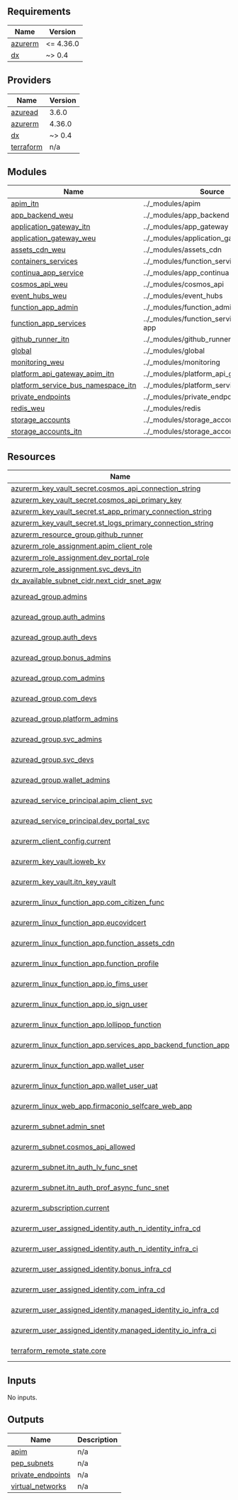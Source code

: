 <!-- markdownlint-disable -->
<!-- BEGIN_TF_DOCS -->
## Requirements

| Name | Version |
|------|---------|
| <a name="requirement_azurerm"></a> [azurerm](#requirement\_azurerm) | <= 4.36.0 |
| <a name="requirement_dx"></a> [dx](#requirement\_dx) | ~> 0.4 |

## Providers

| Name | Version |
|------|---------|
| <a name="provider_azuread"></a> [azuread](#provider\_azuread) | 3.6.0 |
| <a name="provider_azurerm"></a> [azurerm](#provider\_azurerm) | 4.36.0 |
| <a name="provider_dx"></a> [dx](#provider\_dx) | ~> 0.4 |
| <a name="provider_terraform"></a> [terraform](#provider\_terraform) | n/a |

## Modules

| Name | Source | Version |
|------|--------|---------|
| <a name="module_apim_itn"></a> [apim\_itn](#module\_apim\_itn) | ../_modules/apim | n/a |
| <a name="module_app_backend_weu"></a> [app\_backend\_weu](#module\_app\_backend\_weu) | ../_modules/app_backend | n/a |
| <a name="module_application_gateway_itn"></a> [application\_gateway\_itn](#module\_application\_gateway\_itn) | ../_modules/app_gateway | n/a |
| <a name="module_application_gateway_weu"></a> [application\_gateway\_weu](#module\_application\_gateway\_weu) | ../_modules/application_gateway | n/a |
| <a name="module_assets_cdn_weu"></a> [assets\_cdn\_weu](#module\_assets\_cdn\_weu) | ../_modules/assets_cdn | n/a |
| <a name="module_containers_services"></a> [containers\_services](#module\_containers\_services) | ../_modules/function_services/containers | n/a |
| <a name="module_continua_app_service"></a> [continua\_app\_service](#module\_continua\_app\_service) | ../_modules/app_continua | n/a |
| <a name="module_cosmos_api_weu"></a> [cosmos\_api\_weu](#module\_cosmos\_api\_weu) | ../_modules/cosmos_api | n/a |
| <a name="module_event_hubs_weu"></a> [event\_hubs\_weu](#module\_event\_hubs\_weu) | ../_modules/event_hubs | n/a |
| <a name="module_function_app_admin"></a> [function\_app\_admin](#module\_function\_app\_admin) | ../_modules/function_admin | n/a |
| <a name="module_function_app_services"></a> [function\_app\_services](#module\_function\_app\_services) | ../_modules/function_services/function-app | n/a |
| <a name="module_github_runner_itn"></a> [github\_runner\_itn](#module\_github\_runner\_itn) | ../_modules/github_runner | n/a |
| <a name="module_global"></a> [global](#module\_global) | ../_modules/global | n/a |
| <a name="module_monitoring_weu"></a> [monitoring\_weu](#module\_monitoring\_weu) | ../_modules/monitoring | n/a |
| <a name="module_platform_api_gateway_apim_itn"></a> [platform\_api\_gateway\_apim\_itn](#module\_platform\_api\_gateway\_apim\_itn) | ../_modules/platform_api_gateway | n/a |
| <a name="module_platform_service_bus_namespace_itn"></a> [platform\_service\_bus\_namespace\_itn](#module\_platform\_service\_bus\_namespace\_itn) | ../_modules/platform_service_bus | n/a |
| <a name="module_private_endpoints"></a> [private\_endpoints](#module\_private\_endpoints) | ../_modules/private_endpoint | n/a |
| <a name="module_redis_weu"></a> [redis\_weu](#module\_redis\_weu) | ../_modules/redis | n/a |
| <a name="module_storage_accounts"></a> [storage\_accounts](#module\_storage\_accounts) | ../_modules/storage_accounts | n/a |
| <a name="module_storage_accounts_itn"></a> [storage\_accounts\_itn](#module\_storage\_accounts\_itn) | ../_modules/storage_accounts | n/a |

## Resources

| Name | Type |
|------|------|
| [azurerm_key_vault_secret.cosmos_api_connection_string](https://registry.terraform.io/providers/hashicorp/azurerm/latest/docs/resources/key_vault_secret) | resource |
| [azurerm_key_vault_secret.cosmos_api_primary_key](https://registry.terraform.io/providers/hashicorp/azurerm/latest/docs/resources/key_vault_secret) | resource |
| [azurerm_key_vault_secret.st_app_primary_connection_string](https://registry.terraform.io/providers/hashicorp/azurerm/latest/docs/resources/key_vault_secret) | resource |
| [azurerm_key_vault_secret.st_logs_primary_connection_string](https://registry.terraform.io/providers/hashicorp/azurerm/latest/docs/resources/key_vault_secret) | resource |
| [azurerm_resource_group.github_runner](https://registry.terraform.io/providers/hashicorp/azurerm/latest/docs/resources/resource_group) | resource |
| [azurerm_role_assignment.apim_client_role](https://registry.terraform.io/providers/hashicorp/azurerm/latest/docs/resources/role_assignment) | resource |
| [azurerm_role_assignment.dev_portal_role](https://registry.terraform.io/providers/hashicorp/azurerm/latest/docs/resources/role_assignment) | resource |
| [azurerm_role_assignment.svc_devs_itn](https://registry.terraform.io/providers/hashicorp/azurerm/latest/docs/resources/role_assignment) | resource |
| [dx_available_subnet_cidr.next_cidr_snet_agw](https://registry.terraform.io/providers/pagopa-dx/azure/latest/docs/resources/available_subnet_cidr) | resource |
| [azuread_group.admins](https://registry.terraform.io/providers/hashicorp/azuread/latest/docs/data-sources/group) | data source |
| [azuread_group.auth_admins](https://registry.terraform.io/providers/hashicorp/azuread/latest/docs/data-sources/group) | data source |
| [azuread_group.auth_devs](https://registry.terraform.io/providers/hashicorp/azuread/latest/docs/data-sources/group) | data source |
| [azuread_group.bonus_admins](https://registry.terraform.io/providers/hashicorp/azuread/latest/docs/data-sources/group) | data source |
| [azuread_group.com_admins](https://registry.terraform.io/providers/hashicorp/azuread/latest/docs/data-sources/group) | data source |
| [azuread_group.com_devs](https://registry.terraform.io/providers/hashicorp/azuread/latest/docs/data-sources/group) | data source |
| [azuread_group.platform_admins](https://registry.terraform.io/providers/hashicorp/azuread/latest/docs/data-sources/group) | data source |
| [azuread_group.svc_admins](https://registry.terraform.io/providers/hashicorp/azuread/latest/docs/data-sources/group) | data source |
| [azuread_group.svc_devs](https://registry.terraform.io/providers/hashicorp/azuread/latest/docs/data-sources/group) | data source |
| [azuread_group.wallet_admins](https://registry.terraform.io/providers/hashicorp/azuread/latest/docs/data-sources/group) | data source |
| [azuread_service_principal.apim_client_svc](https://registry.terraform.io/providers/hashicorp/azuread/latest/docs/data-sources/service_principal) | data source |
| [azuread_service_principal.dev_portal_svc](https://registry.terraform.io/providers/hashicorp/azuread/latest/docs/data-sources/service_principal) | data source |
| [azurerm_client_config.current](https://registry.terraform.io/providers/hashicorp/azurerm/latest/docs/data-sources/client_config) | data source |
| [azurerm_key_vault.ioweb_kv](https://registry.terraform.io/providers/hashicorp/azurerm/latest/docs/data-sources/key_vault) | data source |
| [azurerm_key_vault.itn_key_vault](https://registry.terraform.io/providers/hashicorp/azurerm/latest/docs/data-sources/key_vault) | data source |
| [azurerm_linux_function_app.com_citizen_func](https://registry.terraform.io/providers/hashicorp/azurerm/latest/docs/data-sources/linux_function_app) | data source |
| [azurerm_linux_function_app.eucovidcert](https://registry.terraform.io/providers/hashicorp/azurerm/latest/docs/data-sources/linux_function_app) | data source |
| [azurerm_linux_function_app.function_assets_cdn](https://registry.terraform.io/providers/hashicorp/azurerm/latest/docs/data-sources/linux_function_app) | data source |
| [azurerm_linux_function_app.function_profile](https://registry.terraform.io/providers/hashicorp/azurerm/latest/docs/data-sources/linux_function_app) | data source |
| [azurerm_linux_function_app.io_fims_user](https://registry.terraform.io/providers/hashicorp/azurerm/latest/docs/data-sources/linux_function_app) | data source |
| [azurerm_linux_function_app.io_sign_user](https://registry.terraform.io/providers/hashicorp/azurerm/latest/docs/data-sources/linux_function_app) | data source |
| [azurerm_linux_function_app.lollipop_function](https://registry.terraform.io/providers/hashicorp/azurerm/latest/docs/data-sources/linux_function_app) | data source |
| [azurerm_linux_function_app.services_app_backend_function_app](https://registry.terraform.io/providers/hashicorp/azurerm/latest/docs/data-sources/linux_function_app) | data source |
| [azurerm_linux_function_app.wallet_user](https://registry.terraform.io/providers/hashicorp/azurerm/latest/docs/data-sources/linux_function_app) | data source |
| [azurerm_linux_function_app.wallet_user_uat](https://registry.terraform.io/providers/hashicorp/azurerm/latest/docs/data-sources/linux_function_app) | data source |
| [azurerm_linux_web_app.firmaconio_selfcare_web_app](https://registry.terraform.io/providers/hashicorp/azurerm/latest/docs/data-sources/linux_web_app) | data source |
| [azurerm_subnet.admin_snet](https://registry.terraform.io/providers/hashicorp/azurerm/latest/docs/data-sources/subnet) | data source |
| [azurerm_subnet.cosmos_api_allowed](https://registry.terraform.io/providers/hashicorp/azurerm/latest/docs/data-sources/subnet) | data source |
| [azurerm_subnet.itn_auth_lv_func_snet](https://registry.terraform.io/providers/hashicorp/azurerm/latest/docs/data-sources/subnet) | data source |
| [azurerm_subnet.itn_auth_prof_async_func_snet](https://registry.terraform.io/providers/hashicorp/azurerm/latest/docs/data-sources/subnet) | data source |
| [azurerm_subscription.current](https://registry.terraform.io/providers/hashicorp/azurerm/latest/docs/data-sources/subscription) | data source |
| [azurerm_user_assigned_identity.auth_n_identity_infra_cd](https://registry.terraform.io/providers/hashicorp/azurerm/latest/docs/data-sources/user_assigned_identity) | data source |
| [azurerm_user_assigned_identity.auth_n_identity_infra_ci](https://registry.terraform.io/providers/hashicorp/azurerm/latest/docs/data-sources/user_assigned_identity) | data source |
| [azurerm_user_assigned_identity.bonus_infra_cd](https://registry.terraform.io/providers/hashicorp/azurerm/latest/docs/data-sources/user_assigned_identity) | data source |
| [azurerm_user_assigned_identity.com_infra_cd](https://registry.terraform.io/providers/hashicorp/azurerm/latest/docs/data-sources/user_assigned_identity) | data source |
| [azurerm_user_assigned_identity.managed_identity_io_infra_cd](https://registry.terraform.io/providers/hashicorp/azurerm/latest/docs/data-sources/user_assigned_identity) | data source |
| [azurerm_user_assigned_identity.managed_identity_io_infra_ci](https://registry.terraform.io/providers/hashicorp/azurerm/latest/docs/data-sources/user_assigned_identity) | data source |
| [terraform_remote_state.core](https://registry.terraform.io/providers/hashicorp/terraform/latest/docs/data-sources/remote_state) | data source |

## Inputs

No inputs.

## Outputs

| Name | Description |
|------|-------------|
| <a name="output_apim"></a> [apim](#output\_apim) | n/a |
| <a name="output_pep_subnets"></a> [pep\_subnets](#output\_pep\_subnets) | n/a |
| <a name="output_private_endpoints"></a> [private\_endpoints](#output\_private\_endpoints) | n/a |
| <a name="output_virtual_networks"></a> [virtual\_networks](#output\_virtual\_networks) | n/a |
<!-- END_TF_DOCS -->
